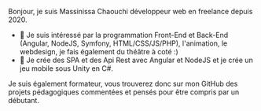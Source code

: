 Bonjour, je suis Massinissa Chaouchi développeur web en freelance depuis 2020.
- 👀 Je suis intéressé par la programmation Front-End et Back-End (Angular, NodeJS, Symfony, HTML/CSS/JS/PHP), l'animation, le webdesign, je fais également du théâtre à coté :)
- 🌱 Je crée des SPA et des Api Rest avec Angular et NodeJS et je crée un jeu mobile sous Unity en C#.

Je suis également formateur, vous trouverez donc sur mon GitHub des projets pédagogiques commentées et pensés pour être compris par un débutant.
